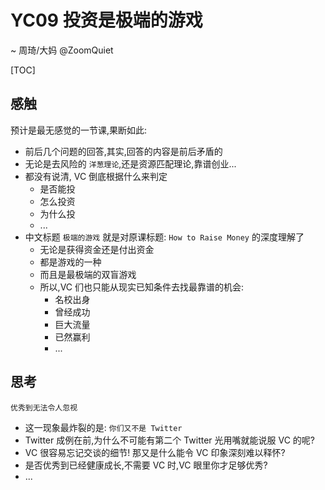 # YC09 投资是极端的游戏
~ 周琦/大妈 @ZoomQuiet

[TOC]

## 感触
预计是最无感觉的一节课,果断如此:

- 前后几个问题的回答,其实,回答的内容是前后矛盾的
- 无论是去风险的 `洋葱理论`,还是资源匹配理论,靠谱创业...
- 都没有说清, VC 倒底根据什么来判定
    + 是否能投
    + 怎么投资
    + 为什么投
    + ...
- 中文标题 `极端的游戏` 就是对原课标题: `How to Raise Money` 的深度理解了
    + 无论是获得资金还是付出资金
    + 都是游戏的一种
    + 而且是最极端的双盲游戏
    + 所以,VC 们也只能从现实已知条件去找最靠谱的机会:
        * 名校出身
        * 曾经成功
        * 巨大流量
        * 已然赢利
        * ...


## 思考
`优秀到无法令人忽视`

- 这一现象最炸裂的是: `你们又不是 Twitter`
- Twitter 成例在前,为什么不可能有第二个 Twitter 光用嘴就能说服 VC 的呢?
- VC 很容易忘记交谈的细节! 那又是什么能令 VC 印象深刻难以释怀?
- 是否优秀到已经健康成长,不需要 VC 时,VC 眼里你才足够优秀?
- ...
